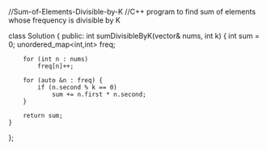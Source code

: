 //Sum-of-Elements-Divisible-by-K
//C++ program to find sum of elements whose frequency is divisible by K


class Solution {
public:
    int sumDivisibleByK(vector<int>& nums, int k) {
        int sum = 0;
        unordered_map<int,int> freq;
        
        for (int n : nums)
            freq[n]++;
        
        for (auto &n : freq) {
            if (n.second % k == 0)
                sum += n.first * n.second;
        }
        
        return sum;
    }
};

